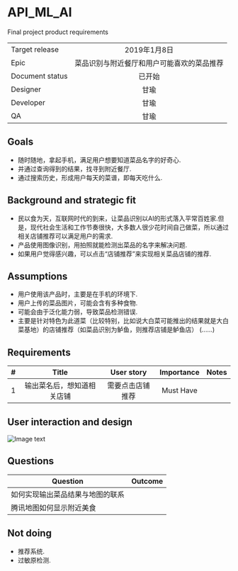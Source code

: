 # API_ML_AI
Final project product requirements


|         |            |
| ------------- |:-------------:|
| Target release     | 2019年1月8日 |
| Epic      |  菜品识别与附近餐厅和用户可能喜欢的菜品推荐   |
| Document status | 已开始      |
| Designer        | 甘瑜 |
| Developer       | 甘瑜 |
| QA | 甘瑜  |


## Goals
* 随时随地，拿起手机，满足用户想要知道菜品名字的好奇心.  
* 并通过查询得到的结果，找寻到附近餐厅.  
* 通过搜索历史，形成用户每天的菜谱，即每天吃什么.



## Background and strategic fit
* 民以食为天，互联网时代的到来，让菜品识别以AI的形式落入平常百姓家.但是，现代社会生活和工作节奏很快，大多数人很少花时间自己做菜，所以通过相关店铺推荐可以满足用户的需求.  
* 产品使用图像识别，用拍照就能检测出菜品的名字来解决问题.  
* 如果用户觉得感兴趣，可以点击“店铺推荐”来实现相关菜品店铺的推荐.


## Assumptions
* 用户使用该产品时，主要是在手机的环境下.  
* 用户上传的菜品图片，可能会含有多种食物.  
* 可能会由于泛化能力弱，导致菜品检测错误.  
* 主要是针对特色为此道菜（比较特别，比如说大白菜可能推出的结果就是大白菜基地）的店铺推荐（如菜品识别为鲈鱼，则推荐店铺是鲈鱼店）
(......)


## Requirements
|    #     |    Title     |       User story     |      Importance     |      Notes     |
| ------------- |:-------------:|:-------------:|:-------------:|:-------------:|
| 1        |   输出菜名后，想知道相关店铺    | 需要点击店铺推荐 | Must Have |  |  



## User interaction and design  
![Image text](./pro.jpg)


## Questions
|    Question     |       Outcome     |
| ------------- |:-------------:|
|   如何实现输出菜品结果与地图的联系      |      |  
|   腾讯地图如何显示附近美食      |      | 


## Not doing
* 推荐系统.  
* 过敏原检测.
